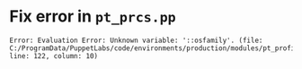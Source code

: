 # Fix error in `pt_prcs.pp`

```
Error: Evaluation Error: Unknown variable: '::osfamily'. (file: C:/ProgramData/PuppetLabs/code/environments/production/modules/pt_profile/manifests/pt_prcs.pp, line: 122, column: 10)
```